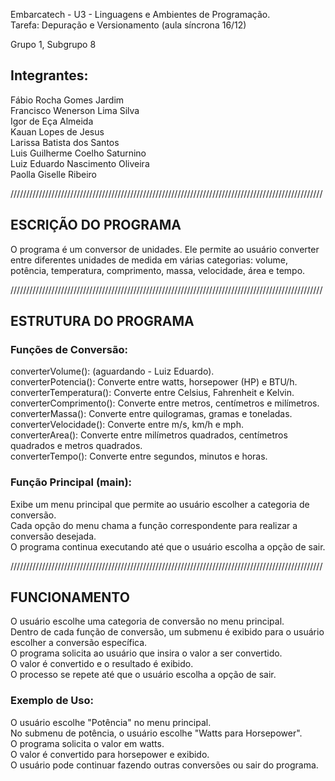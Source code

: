 Embarcatech - U3 - Linguagens e Ambientes de Programação.  
Tarefa: Depuração e Versionamento (aula síncrona 16/12)  

Grupo 1, Subgrupo 8 

## Integrantes: 

Fábio Rocha Gomes Jardim  
Francisco Wenerson Lima Silva  
Igor de Eça Almeida  
Kauan Lopes de Jesus  
Larissa Batista dos Santos  
Luis Guilherme Coelho Saturnino  
Luiz Eduardo Nascimento Oliveira  
Paolla Giselle Ribeiro  

///////////////////////////////////////////////////////////////////////////////////////////////////

## ESCRIÇÃO DO PROGRAMA 

O programa é um conversor de unidades. Ele permite ao usuário converter entre diferentes unidades de medida em várias categorias: volume, potência, temperatura, comprimento, massa, velocidade, área e tempo.

///////////////////////////////////////////////////////////////////////////////////////////////////

## ESTRUTURA DO PROGRAMA

### Funções de Conversão:

converterVolume(): (aguardando - Luiz Eduardo).  
converterPotencia(): Converte entre watts, horsepower (HP) e BTU/h.  
converterTemperatura(): Converte entre Celsius, Fahrenheit e Kelvin.  
converterComprimento(): Converte entre metros, centímetros e milímetros.  
converterMassa(): Converte entre quilogramas, gramas e toneladas.  
converterVelocidade(): Converte entre m/s, km/h e mph.  
converterArea(): Converte entre milímetros quadrados, centímetros quadrados e metros quadrados.  
converterTempo(): Converte entre segundos, minutos e horas.  

### Função Principal (main):

Exibe um menu principal que permite ao usuário escolher a categoria de conversão.  
Cada opção do menu chama a função correspondente para realizar a conversão desejada.  
O programa continua executando até que o usuário escolha a opção de sair.  

///////////////////////////////////////////////////////////////////////////////////////////////////

## FUNCIONAMENTO

O usuário escolhe uma categoria de conversão no menu principal.  
Dentro de cada função de conversão, um submenu é exibido para o usuário escolher a conversão específica.  
O programa solicita ao usuário que insira o valor a ser convertido.  
O valor é convertido e o resultado é exibido.  
O processo se repete até que o usuário escolha a opção de sair.  

### Exemplo de Uso:

O usuário escolhe "Potência" no menu principal.  
No submenu de potência, o usuário escolhe "Watts para Horsepower".  
O programa solicita o valor em watts.  
O valor é convertido para horsepower e exibido.  
O usuário pode continuar fazendo outras conversões ou sair do programa.  